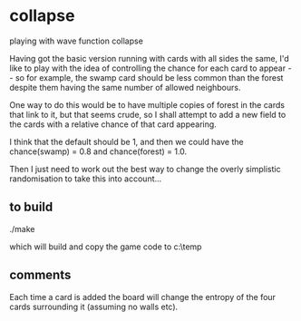 # collapse
playing with wave function collapse

Having got the basic version running with cards with all sides the same, I'd like to play with the idea of controlling the chance for each card to appear -- so for example, the swamp card should be less common than the forest despite 
them having the same number of allowed neighbours.

One way to do this would be to have multiple copies of forest in the cards that link to it, but that seems crude, so I shall attempt to add a new field to the cards with a relative chance of that card appearing.

I think that the default should be 1, and then we could have the chance(swamp) = 0.8 and chance(forest) = 1.0.

Then I just need to work out the best way to change the overly simplistic randomisation to take this into account...


## to build
./make

which will build and copy the game code to c:\temp






## comments
Each time a card is added the board will change the entropy of the four cards surrounding it (assuming no walls etc).